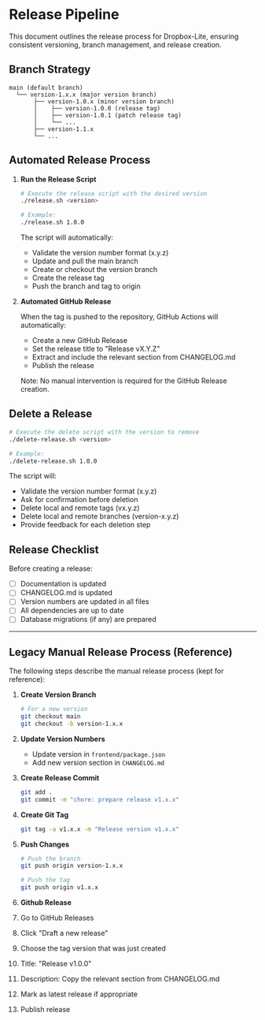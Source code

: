 # Release Pipeline

This document outlines the release process for Dropbox-Lite, ensuring consistent versioning, branch management, and release creation.

## Branch Strategy

```
main (default branch)
  └── version-1.x.x (major version branch)
       ├── version-1.0.x (minor version branch)
       │    ├── version-1.0.0 (release tag)
       │    ├── version-1.0.1 (patch release tag)
       │    └── ...
       ├── version-1.1.x
       └── ...
```

## Automated Release Process

1. **Run the Release Script**
   ```bash
   # Execute the release script with the desired version
   ./release.sh <version>
   
   # Example:
   ./release.sh 1.0.0
   ```

   The script will automatically:
   - Validate the version number format (x.y.z)
   - Update and pull the main branch
   - Create or checkout the version branch
   - Create the release tag
   - Push the branch and tag to origin

2. **Automated GitHub Release**
   
   When the tag is pushed to the repository, GitHub Actions will automatically:
   - Create a new GitHub Release
   - Set the release title to "Release vX.Y.Z"
   - Extract and include the relevant section from CHANGELOG.md
   - Publish the release

   Note: No manual intervention is required for the GitHub Release creation.


## Delete a Release
   ```bash
   # Execute the delete script with the version to remove
   ./delete-release.sh <version>
   
   # Example:
   ./delete-release.sh 1.0.0
   ```

   The script will:
   - Validate the version number format (x.y.z)
   - Ask for confirmation before deletion
   - Delete local and remote tags (vx.y.z)
   - Delete local and remote branches (version-x.y.z)
   - Provide feedback for each deletion step

## Release Checklist

Before creating a release:

- [ ] Documentation is updated
- [ ] CHANGELOG.md is updated
- [ ] Version numbers are updated in all files
- [ ] All dependencies are up to date
- [ ] Database migrations (if any) are prepared

---

## Legacy Manual Release Process (Reference)

The following steps describe the manual release process (kept for reference):

1. **Create Version Branch**
   ```bash
   # For a new version
   git checkout main
   git checkout -b version-1.x.x
   ```

2. **Update Version Numbers**
   - Update version in `frontend/package.json`
   - Add new version section in `CHANGELOG.md`

3. **Create Release Commit**
   ```bash
   git add .
   git commit -m "chore: prepare release v1.x.x"
   ```

4. **Create Git Tag**
   ```bash
   git tag -a v1.x.x -m "Release version v1.x.x"
   ```

5. **Push Changes**
   ```bash
   # Push the branch
   git push origin version-1.x.x
   
   # Push the tag
   git push origin v1.x.x
   ```

6. **Github Release**

1. Go to GitHub Releases
2. Click "Draft a new release"
3. Choose the tag version that was just created
4. Title: "Release v1.0.0"
5. Description: Copy the relevant section from CHANGELOG.md
6. Mark as latest release if appropriate
7. Publish release
